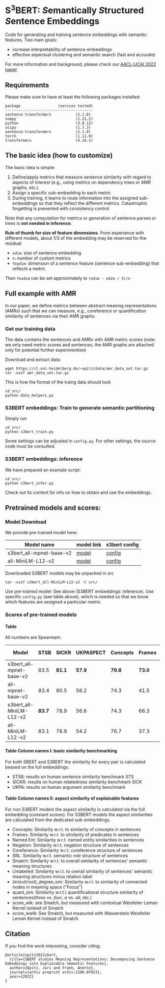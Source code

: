 # S<sup>3</sup>BERT: *S*emantically *S*tructured *S*entence Embeddings

Code for generating and training sentence embeddings with semantic features. Two main goals:

- increase interpretability of sentence embeddings
- effective aspectual clustering and semantic search (fast and accurate)

For more information and background, please check our [AACL-IJCAI 2022 paper](https://arxiv.org/abs/2206.07023).

## Requirements

Please make sure to have at least the following packages installed:

```
package                 (version tested)
----------------------------------------
sentence-transformers           (2.1.0)
numpy                           (1.21.2)          
python                          (3.8.12)                
scipy                           (1.7.3)        
sentence-transformers           (2.1.0)     
torch                           (1.11.0)
transformers                    (4.16.1)
```

## The basic idea (how to customize)

The basic idea is simple: 

1. Define/apply metrics that measure sentence similarity with regard to aspects of interest (e.g., using metrics on dependency trees or AMR graphs, etc.).
2. Assign a specific sub-embedding to each metric
3. During training, it learns to route information into the assigned sub-embeddings so that they reflect the different metrics. Catastrophic forgetting is prevented with consistency control.

Note that any computation for metrics or generation of sentence parses or trees is **not needed in inference**.

**Rule of thumb for size of feature dimensions**. From experience with different models, about 1/3 of the embedding may be reserved for the residual.

- `edim`: size of sentence embedding
- `n`: number of custom metrics
- `feadim`: dimension of a sentence feature (sentence sub-embedding) that reflects a metric

Then `feadim` can be set approximately to `(edim - edim / 3)/n`

## Full example with AMR 

In our paper, we define metrics between abstract meaning representations (AMRs) such that we can measure, e.g., coreference or quantification similarity of sentences via their AMR graphs. 

### Get our training data

The data contains the sentences and AMRs with AMR metric scores (note: we only need metric scores and sentences, the AMR graphs are attached only for potential further experimention)

Download and extract data:

```
wget https://cl.uni-heidelberg.de/~opitz/data/amr_data_set.tar.gz
tar -xvzf amr_data_set.tar.gz
```

This is how the format of the traing data should look

```
cd src/
python data_helpers.py
```

### S3BERT embeddings: Train to generate semantic partitioning

Simply run

```
cd src/
python s3bert_train.py
```

Some settings can be adjusted in `config.py`. For other settings, the source code must be consulted.

### S3BERT embeddings: inference

We have prepared an example script:

```
cd src/
python s3bert_infer.py
```

Check out its content for info on how to obtain and use the embeddings.

## Pretrained models and scores:

### Model Download

We provide pre-trained model here:

| Model name               | model link | s3bert config |
| ------------------------ | ---------- | ------------- |
| s3bert_all-mpnet-base-v2 | [model](https://www.cl.uni-heidelberg.de/~opitz/data/s3bert_all-mpnet-base-v2.tar.gz)  | [config](https://www.cl.uni-heidelberg.de/~opitz/data/config_s3bert_all-mpnet-base-v2.py)    |
| all-MiniLM-L12-v2        | [model](https://www.cl.uni-heidelberg.de/~opitz/data/s3bert_all-MiniLM-L12-v2.tar.gz)  | [config](https://www.cl.uni-heidelberg.de/~opitz/data/config_s3bert_all-MiniLM-L12-v2.py)    |

Downloaded S3BERT models may be unpacked in src

```
tar -xvzf s3bert_all-MiniLM-L12-v2 -C src/
```

Use pre-trained model: See above (S3BERT embeddings: inference). Use specific `config.py` (see table above), which is needed so that we know which features are assigned a particular metric.

### Scores of pre-trained models

#### Table

All numbers are Spearmanr.

| Model | STSB | SICKR | UKPASPECT | Concepts  | Frames  | Named Ent.  | Negations  | Coreference  | SRL  | Smatch  | Unlabeled  | max_indegree_sim | max_outdegree_sim | max_degree_sim | root_sim | quant_sim | score_wlk | score_wwlk |
| --- | --- | --- | --- | --- | --- | --- | --- | --- | --- | --- | --- | --- | --- | --- | --- | --- | --- | --- |
| s3bert_all-mpnet-base-v2 | 83.5     | **81.1** | **57.9** | **79.8** | **73.0** | **54.5** | **34.9** | **54.9** | **69.8** | **74.7** | **72.0** | **36.2** | **49.6** | **35.3** | **52.3** | **75.3** | **80.8** | **80.3** |
| all-mpnet-base-v2        | 83.4     | 80.5     | 56.2     | 74.3     | 41.5     | -12.7    | -0.3     | 9.0      | 42.8     | 57.6     | 52.1     | 23.6     | 21.1     | 17.7     | 22.9     | 10.8     | 68.3     | 66.6     |
| s3bert_all-MiniLM-L12-v2 | **83.7** | 78.9     | 56.6     | 74.3     | 66.3     | 51.0     | 33.4     | 44.1     | 61.4     | 67.5     | 65.1     | 31.9     | 42.4     | 29.5     | 43.6     | 73.6     | 74.6     | 74.2     |
| all-MiniLM-L12-v2        | 83.1     | 78.9     | 54.2     | 76.7     | 37.3     | -12.8    | -3.8     | 7.7      | 42.1     | 56.3     | 51.5     | 23.8     | 19.0     | 19.0     | 20.1    | 9.4       | 66.3     | 63.5     |

#### Table Column names I: basic similarity benchmarking

For both SBERT and S3BERT the similarity for every pair is calculated beased on the full embeddings.

- STSB: results on human sentence similarity benchmark STS 
- SICKR: results on human relatedness similarity benchmark SICK 
- UKPA: results on human argument similarity benchmark

#### Table Column names II: aspect similarity of explainable features

For non S3BERT models the aspect similarity is calculated via the full embedding (constant scores). For S3BERT models the aspect similarities are calculated from the dedicated sub-embeddings.

- Concepts: Similarity w.r.t. to similarity of concepts in sentences 
- Frames: Similarity w.r.t. to similarity of predicates in sentences 
- Named Ent: Similarity w.r.t. named entity similarities in sentences 
- Negation: Similarity w.r.t. negation structure of sentences 
- Coreference: Similarity w.r.t. coreference structure of sentences 
- SRL: Similarity w.r.t. semantic role structure of sentences 
- Smatch: Similarity w.r.t. to overall similarity of sentences' semantic meaning structures 
- Unlabeled: Similarity w.r.t. to overall similarity of sentences' semantic meaning structures minus relation label
- (in/out/root)_degree_sim: Similarity w.r.t. to similarity of connected nodes in meaning space ("Focus") 
- quant_sim: Similarity w.r.t.\ quantificational structure similarity of sentences(*three* vs. *four*, *a* vs. *all*, etc.) 
- score_wlk: see Smatch, but measured with contextual Weisfeiler Leman Kernel isntead of Smatch 
- score_wwlk: See Smatch, but measured with Wasserstein Weisfeiler Leman Kernel instead of Smatch 

## Citation

If you find the work interesting, consider citing:

```
@article{opitz2022sbert,
  title={SBERT studies Meaning Representations: Decomposing Sentence Embeddings into Explainable Semantic Features},
  author={Opitz, Juri and Frank, Anette},
  journal={arXiv preprint arXiv:2206.07023},
  year={2022}
}
```












